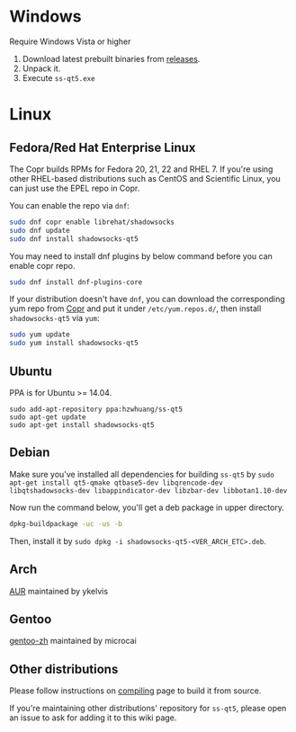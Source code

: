 # Windows

Require Windows Vista or higher

1. Download latest prebuilt binaries from [releases](https://github.com/librehat/shadowsocks-qt5/releases).
2. Unpack it.
3. Execute `ss-qt5.exe`

# Linux

## Fedora/Red Hat Enterprise Linux

The Copr builds RPMs for Fedora 20, 21, 22 and RHEL 7. If you're using other RHEL-based distributions such as CentOS and Scientific Linux, you can just use the EPEL repo in Copr.

You can enable the repo via `dnf`:

```bash
sudo dnf copr enable librehat/shadowsocks
sudo dnf update
sudo dnf install shadowsocks-qt5
```

You may need to install dnf plugins by below command before you can enable copr repo.

```bash
sudo dnf install dnf-plugins-core
```

If your distribution doesn't have `dnf`, you can download the corresponding yum repo from [Copr](https://copr.fedoraproject.org/coprs/librehat/shadowsocks/) and put it under `/etc/yum.repos.d/`, then install `shadowsocks-qt5` via `yum`:

```bash
sudo yum update
sudo yum install shadowsocks-qt5
```

## Ubuntu

PPA is for Ubuntu >= 14.04.

```
sudo add-apt-repository ppa:hzwhuang/ss-qt5
sudo apt-get update
sudo apt-get install shadowsocks-qt5
```

## Debian

Make sure you've installed all dependencies for building `ss-qt5` by `sudo apt-get install qt5-qmake qtbase5-dev libqrencode-dev libqtshadowsocks-dev libappindicator-dev libzbar-dev libbotan1.10-dev`

Now run the command below, you'll get a deb package in upper directory.

```bash
dpkg-buildpackage -uc -us -b
```

Then, install it by `sudo dpkg -i shadowsocks-qt5-<VER_ARCH_ETC>.deb`.

## Arch

[AUR](https://aur.archlinux.org/packages/shadowsocks-qt5/) maintained by ykelvis

## Gentoo

[gentoo-zh](https://github.com/microcai/gentoo-zh) maintained by microcai

## Other distributions

Please follow instructions on [compiling](Compiling) page to build it from source.

If you're maintaining other distributions' repository for `ss-qt5`, please open an issue to ask for adding it to this wiki page.